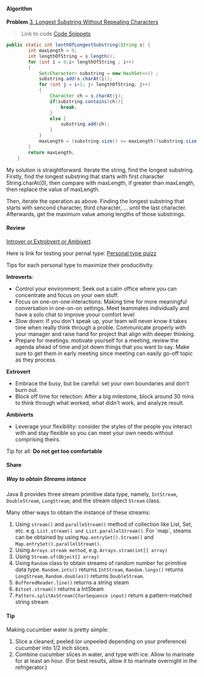 #### Algorithm
**Problem** [3. Longest Substring Without Repeating Characters](https://leetcode.com/problems/longest-substring-without-repeating-characters/description/) 
> Link to code [Code Snippets](https://github.com/yongdu/java-code-repo/blob/master/src/yong/du/leetcode/LongestSubstringWithoutRepeatingCharacter.java)

```java
public static int lenthOfLongestSubstring(String s) {
		int maxLength = 0;
		int lengthOfString = s.length();
		for (int i = 0;i< lengthOfString ; i++)
		{
			Set<Character> substring = new HashSet<>() ;
			substring.add(s.charAt(i));
			for (int j = i+1; j< lengthOfString; j++)
			{
				Character ch = s.charAt(j);
				if(substring.contains(ch)){
					break;
				}
				else {
					substring.add(ch);
				}	
			}
			maxLength = (substring.size() >= maxLength)?substring.size():maxLength;
		}
		return maxLength;
	}

```

My solution is straightforward. Iterate the string, find the longest substring.
Firstly, find the longest substring that starts with first character String.charAt(0), then compare with maxLength, if greater than maxLength, then replace the value of maxLength.

Then, iterate the operation as above. Finding the longest substring that starts with sencond character, third character, ... until the last character. Afterwards, get the maximum value among  lengths of those substrings.

#### Review
[Introver or Extrobvert or Ambivert](https://medium.com/taking-note/introvert-or-extrovert-heres-how-to-boost-your-productivity-94fce2d1c39)

Here is link for testing your pernal type: [Personal type quizz](https://ideas.ted.com/quiz-are-you-an-extrovert-introvert-or-ambivert/) 


Tips for each personal type to maximize their producitivity.


**Introverts**:
* Control your environment: Seek out a calm office where you can concentrate and focus on your own stuff.
* Focus on one-on-one interactions: Making time for more meaningful conversation in one-on-on settings. Meet teammates individually and have a solo chat to improve yoour comfort level
* Slow down: If you don't speak up, your team will never know it takes time when really think through a proble. Communicate properly with your manager and raise hand for project that align with deeper thinking.
* Prepare for meetings: motivate yourself for a meeting, review the agenda ahead of time and jot down things that you want to say. Make sure to get them in early meeting since meeting can easily go-off topic as they process.

**Extrovert**
* Embrace the busy, but be careful: set your own boundaries and don't burn out.
* Block off time for relection: After a big milestone, block around 30 mins to think through what worked, what didn't work, and analyze result.

**Ambiverts**
* Leverage your flexibility: consider the styles of the people you interact with and stay flexible so you can meet your own needs without comprising theirs.

Tip for all:
**Do not get too comfortable**


#### Share
##### Way to obtain Streams intance
Java 8 provides three stream primitive data type, namely, `IntStream`, `DoubleStream`, `LongStream`; and the stream object `Stream` class.

Many other ways to obtain the instance of these streams:
1. Using `stream()` and `paralleStream()` method of collection like List, Set, etc. e.g. `List.stream() and List.parallelStream()`. For ´map´, steams can be obtained by using `Map.entrySet().Stream()` and `Map.entrySet().parallelStream()`.
2. Using `Arrays.stream method`, e.g. `Arrays.stram(int[] array)`
3. Using `Stream.of(Object[] array)`
4. Using `Random` class to obtain streams of random number for primitive data type. `Random.ints()` returns `IntStream`, `Random.longs()` returns `LongStream`, `Random.doubles()` returns `DoubleStream`.
5. `BufferedReader.line()` returns a string steam
6. `Bitset.stream()` returns a IntSteam
7. `Pattern.splitAsStream(CharSequence input)` return a pattern-matched string stream



#### Tip
Making cucumber water is pretty simple:

1. Slice a cleaned, peeled (or unpeeled depending on your preference) cucumber into 1/2 inch slices.
2. Combine cucumber slices in water, and type with ice. Allow to marinate for at least an hour. (For best results, allow it to marinate overnight in the refrigerator.)




